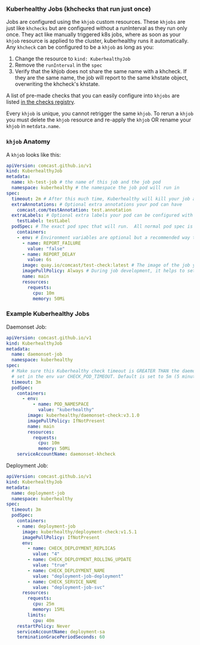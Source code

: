 ### Kuberhealthy Jobs (khchecks that run just once)

Jobs are configured using the `khjob` custom resources.  These `khjobs` are just like `khchecks` but are configured without a runInterval as they run only once. They act like manually triggered k8s jobs, where as soon as your `khjob` resource is applied to the cluster, kuberhealthy runs it automatically. Any `khcheck` can be configured to be a `khjob` as long as you:
 1) Change the resource to `kind: KuberhealthyJob`
 2) Remove the `runInterval` in the `spec`
 3) Verify that the khjob does not share the same name with a khcheck. If they are the same name, the job will report to the same khstate object, overwriting the khcheck's khstate. 

A list of pre-made checks that you can easily configure into `khjobs` are listed [in the checks registry](../docs/CHECKS_REGISTRY.md).  

Every `khjob` is unique, you cannot retrigger the same `khjob`. To rerun a `khjob` you must delete the `khjob` resource and re-apply the `khjob` OR rename your `khjob` in `metdata.name`.

### `khjob` Anatomy

A `khjob` looks like this:

```yaml
apiVersion: comcast.github.io/v1
kind: KuberhealthyJob
metadata:
  name: kh-test-job # the name of this job and the job pod
  namespace: kuberhealthy # the namespace the job pod will run in
spec:
  timeout: 2m # After this much time, Kuberhealthy will kill your job and consider it "failed"
  extraAnnotations: # Optional extra annotations your pod can have
    comcast.com/testAnnotation: test.annotation
  extraLabels: # Optional extra labels your pod can be configured with
    testLabel: testLabel
  podSpec: # The exact pod spec that will run.  All normal pod spec is valid here.
    containers:
    - env: # Environment variables are optional but a recommended way to configure job behavior
      - name: REPORT_FAILURE
        value: "false"
      - name: REPORT_DELAY
        value: 6s
      image: quay.io/comcast/test-check:latest # The image of the job you want to run.
      imagePullPolicy: Always # During job development, it helps to set this to 'Always' to prevent on-node image caching.
      name: main
      resources:
        requests:
          cpu: 10m
          memory: 50Mi
```


### Example Kuberhealthy Jobs

Daemonset Job:
```yaml
apiVersion: comcast.github.io/v1
kind: KuberhealthyJob
metadata:
  name: daemonset-job
  namespace: kuberhealthy
spec:
  # Make sure this Kuberhealthy check timeout is GREATER THAN the daemonset checker timeout
  # set in the env var CHECK_POD_TIMEOUT. Default is set to 5m (5 minutes).
  timeout: 3m
  podSpec:
    containers:
      - env:
          - name: POD_NAMESPACE
            value: "kuberhealthy"
        image: kuberhealthy/daemonset-check:v3.1.0
        imagePullPolicy: IfNotPresent
        name: main
        resources:
          requests:
            cpu: 10m
            memory: 50Mi
    serviceAccountName: daemonset-khcheck

```

Deployment Job:
```yaml
apiVersion: comcast.github.io/v1
kind: KuberhealthyJob
metadata:
  name: deployment-job
  namespace: kuberhealthy
spec:
  timeout: 3m
  podSpec:
    containers:
    - name: deployment-job
      image: kuberhealthy/deployment-check:v1.5.1
      imagePullPolicy: IfNotPresent
      env:
        - name: CHECK_DEPLOYMENT_REPLICAS
          value: "4"
        - name: CHECK_DEPLOYMENT_ROLLING_UPDATE
          value: "true"
        - name: CHECK_DEPLOYMENT_NAME
          value: "deployment-job-deployment"
        - name: CHECK_SERVICE_NAME
          value: "deployment-job-svc"
      resources:
        requests:
          cpu: 25m
          memory: 15Mi
        limits:
          cpu: 40m
    restartPolicy: Never
    serviceAccountName: deployment-sa
    terminationGracePeriodSeconds: 60
```
